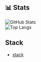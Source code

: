 <!DocType README.md>

## 📊 Stats
![GitHub Stats](https://github-readme-stats.vercel.app/api?username=antoniorabelomorais&show_icons=true&theme=radical)  
![Top Langs](https://github-readme-stats.vercel.app/api/top-langs/?username=antoniorabelomorais&layout=compact&theme=radical)  

## Stack

- [stack](https://github.com/antoniorabelomorais/stack/tree/main)
